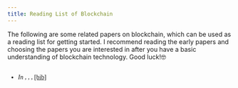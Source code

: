 ```yaml
---
title: Reading List of Blockchain
---
```


The following are some related papers on blockchain, which can be used as a reading list for getting started. I recommend reading the early papers and choosing the papers you are interested in after you have a basic understanding of blockchain technology. Good luck!🤓

<!-- Support for BibTex https://github.com/pcooksey/bibtex-js -->
<script type="text/javascript" src="https://cdn.jsdelivr.net/gh/pcooksey/bibtex-js@863770d0496801a026d25c29fb789734ba0a5ca9/src/bibtex_js.js"></script>

<bibtex src="{{ site.baseurl }}/assets/bibtex/reading-list-of-blockchain.bib"></bibtex>

<div class="bibtex_structure">
    <div class="group year" extra="DESC number">
        <div class="sort journal" extra="DESC string">
          <h2 class="title"></h2>
          <div class="templates"></div>
        </div>
    </div>
</div>

<style>
    .bibtex_display ul {
        font-family: "Times New Roman", Times, serif;
    }

    .title {
        font-weight: bold;
    }

    .booktitle, .journal {
        font-style: italic;
    }
</style>

<div class="bibtex_display">
    <div class="bibtex_template">
        <ul><li>
            <div class="if url">
                <a class="bibtexVar" href="+URL+" extra="url"><span class="title"></span></a>
            </div>
            <div class="if !url">
                <div class="if doi">
                    <a class="bibtexVar" href="https://dx.doi.org/+DOI+" extra="doi"><span class="title"></span></a>
                </div>
                <div class="if !doi">
                    <span class="title"></span>
                </div>
            </div>
            <div class="if author">
                <span class="author" max="5"><span class="first"></span> <span class="last"></span></span>
            </div>
            <div>
                <span class="if booktitle">In <span class="booktitle"></span>,</span>
                <span class="if journal"><span class="journal"></span>,</span>
                <span class="if month"><span class="month"></span>,</span>
                <span class="if year"><span class="year"></span></span>
                <a class="bibtexVar" role="button" data-toggle="collapse" href="#bib+BIBTEXKEY+" aria-expanded="false" aria-controls="bib+BIBTEXKEY+" extra="BIBTEXKEY">[bib]</a>
            </div>
            <div class="bibtexVar collapse" id="bib+BIBTEXKEY+" extra="BIBTEXKEY">
                <pre><span class="bibtexraw noread"></span></pre>
            </div>
        </li></ul>
    </div>
</div>

<script>
    $(window).on("load", function () {
        anchors.remove("h2");
        anchors.add("h2");
        tocbot.refresh();
    });
</script>
